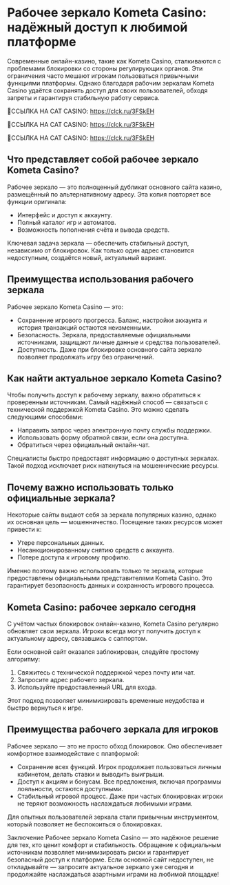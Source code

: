 # Рабочее зеркало Kometa Casino: надёжный доступ к любимой платформе

Современные онлайн-казино, такие как Kometa Casino, сталкиваются с проблемами блокировки со стороны регулирующих органов. Эти ограничения часто мешают игрокам пользоваться привычными функциями платформы. Однако благодаря рабочим зеркалам Kometa Casino удаётся сохранять доступ для своих пользователей, обходя запреты и гарантируя стабильную работу сервиса.

🔗ССЫЛКА НА CAT CASINO: https://clck.ru/3FSkEH

🔗ССЫЛКА НА CAT CASINO: https://clck.ru/3FSkEH

🔗ССЫЛКА НА CAT CASINO: https://clck.ru/3FSkEH


## Что представляет собой рабочее зеркало Kometa Casino?

Рабочее зеркало — это полноценный дубликат основного сайта казино, размещённый по альтернативному адресу. Эта копия повторяет все функции оригинала:

- Интерфейс и доступ к аккаунту.
- Полный каталог игр и автоматов.
- Возможность пополнения счёта и вывода средств.

Ключевая задача зеркала — обеспечить стабильный доступ, независимо от блокировок. Как только один адрес становится недоступным, создаётся новый, актуальный вариант.

## Преимущества использования рабочего зеркала

Рабочее зеркало Kometa Casino — это:

- Сохранение игрового прогресса. Баланс, настройки аккаунта и история транзакций остаются неизменными.
- Безопасность. Зеркала, предоставляемые официальными источниками, защищают личные данные и средства пользователей.
- Доступность. Даже при блокировке основного сайта зеркало позволяет продолжать игру без ограничений.

## Как найти актуальное зеркало Kometa Casino?

Чтобы получить доступ к рабочему зеркалу, важно обратиться к проверенным источникам. Самый надёжный способ — связаться с технической поддержкой Kometa Casino. Это можно сделать следующими способами:

- Направить запрос через электронную почту службы поддержки.
- Использовать форму обратной связи, если она доступна.
- Обратиться через официальный онлайн-чат.

Специалисты быстро предоставят информацию о доступных зеркалах. Такой подход исключает риск наткнуться на мошеннические ресурсы.

## Почему важно использовать только официальные зеркала?

Некоторые сайты выдают себя за зеркала популярных казино, однако их основная цель — мошенничество. Посещение таких ресурсов может привести к:

- Утере персональных данных.
- Несанкционированному снятию средств с аккаунта.
- Потере доступа к игровому профилю.

Именно поэтому важно использовать только те зеркала, которые предоставлены официальными представителями Kometa Casino. Это гарантирует безопасность данных и сохранность игрового процесса.

## Kometa Casino: рабочее зеркало сегодня

С учётом частых блокировок онлайн-казино, Kometa Casino регулярно обновляет свои зеркала. Игроки всегда могут получить доступ к актуальному адресу, связавшись с саппортом.

Если основной сайт оказался заблокирован, следуйте простому алгоритму:

1. Свяжитесь с технической поддержкой через почту или чат.
2. Запросите адрес рабочего зеркала.
3. Используйте предоставленный URL для входа.

Этот подход позволяет минимизировать временные неудобства и быстро вернуться к игре.

## Преимущества рабочего зеркала для игроков

Рабочее зеркало — это не просто обход блокировок. Оно обеспечивает комфортное взаимодействие с платформой:

- Сохранение всех функций. Игрок продолжает пользоваться личным кабинетом, делать ставки и выводить выигрыши.
- Доступ к акциям и бонусам. Все предложения, включая программы лояльности, остаются доступными.
- Стабильный игровой процесс. Даже при частых блокировках игроки не теряют возможность наслаждаться любимыми играми.

Для опытных пользователей зеркала стали привычным инструментом, который позволяет не беспокоиться о блокировках.

Заключение
Рабочее зеркало Kometa Casino — это надёжное решение для тех, кто ценит комфорт и стабильность. Обращение к официальным источникам позволяет минимизировать риски и гарантирует безопасный доступ к платформе. Если основной сайт недоступен, не откладывайте — запросите актуальное зеркало уже сегодня и продолжайте наслаждаться азартными играми на любимой площадке!
